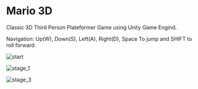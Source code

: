 # Mario 3D

Classic 3D Third Person Plateformer Game using Unity Game Engind.


Navigation: Up(W), Down(S), Left(A), Right(D), Space To jump and SHIFT to roll forward.
 
 
![start](https://user-images.githubusercontent.com/83243751/148558615-abc093f5-ca24-467f-85ac-515edd6cc014.png)

![stage_1](https://user-images.githubusercontent.com/83243751/148558717-3e923ce7-d3df-40a0-9da2-fc4f4d1ff0f7.png)

![stage_3](https://user-images.githubusercontent.com/83243751/148558789-bb268177-ed17-4829-9989-904c67a35d9f.png)
